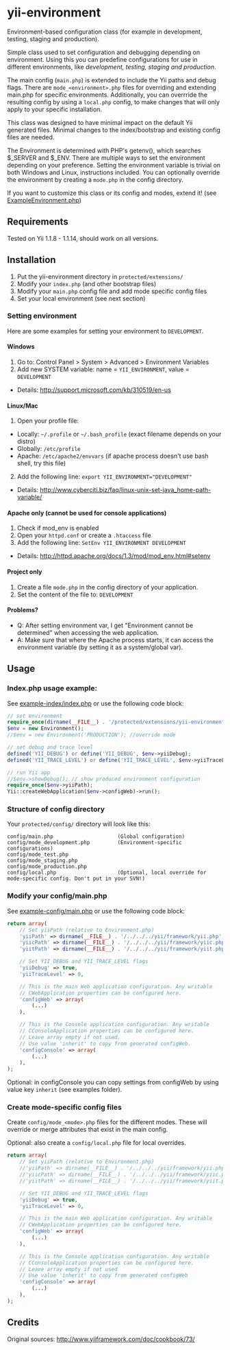 yii-environment
===============

Environment-based configuration class (for example in development, testing, staging and production).

Simple class used to set configuration and debugging depending on environment.
Using this you can predefine configurations for use in different environments,
like _development, testing, staging and production_.

The main config (`main.php`) is extended to include the Yii paths and debug flags.
There are `mode_<environment>.php` files for overriding and extending main.php for specific environments.
Additionally, you can overrride the resulting config by using a `local.php` config, to make
changes that will only apply to your specific installation.

This class was designed to have minimal impact on the default Yii generated files.
Minimal changes to the index/bootstrap and existing config files are needed.

The Environment is determined with PHP's getenv(), which searches $_SERVER and $_ENV.
There are multiple ways to set the environment depending on your preference.
Setting the environment variable is trivial on both Windows and Linux, instructions included.
You can optionally override the environment by creating a `mode.php` in the config directory.

If you want to customize this class or its config and modes, extend it! (see [ExampleEnvironment.php](ExampleEnvironment.php))

## Requirements

Tested on Yii 1.1.8 - 1.1.14, should work on all versions.

## Installation

1. Put the yii-environment directory in `protected/extensions/`
2. Modify your `index.php` (and other bootstrap files)
3. Modify your `main.php` config file and add mode specific config files
4. Set your local environment (see next section)

### Setting environment

Here are some examples for setting your environment to `DEVELOPMENT`.

#### Windows

1. Go to: Control Panel > System > Advanced > Environment Variables
2. Add new SYSTEM variable: name = `YII_ENVIRONMENT`, value = `DEVELOPMENT`
 * Details: http://support.microsoft.com/kb/310519/en-us

#### Linux/Mac

1. Open your profile file:
 * Locally: `~/.profile` or `~/.bash_profile` (exact filename depends on your distro)
 * Globally: `/etc/profile`
 * Apache: `/etc/apache2/envvars` (if apache process doesn't use bash shell, try this file)
2. Add the following line: `export YII_ENVIRONMENT="DEVELOPMENT"`
 * Details: http://www.cyberciti.biz/faq/linux-unix-set-java_home-path-variable/

#### Apache only (cannot be used for console applications)

1. Check if mod_env is enabled
2. Open your `httpd.conf` or create a `.htaccess` file
3. Add the following line: `SetEnv YII_ENVIRONMENT DEVELOPMENT`
 * Details: http://httpd.apache.org/docs/1.3/mod/mod_env.html#setenv

#### Project only

1. Create a file `mode.php` in the config directory of your application.
2. Set the content of the file to: `DEVELOPMENT`

#### Problems?

* Q: After setting environment var, I get "Environment cannot be determined" when accessing the web application.
* A: Make sure that where the Apache process starts, it can access the environment variable (by setting it as a system/global var).

## Usage

### Index.php usage example:

See [example-index/index.php](example-index/index.php) or use the following code block:

```php
// set environment
require_once(dirname(__FILE__) . '/protected/extensions/yii-environment/Environment.php');
$env = new Environment();
//$env = new Environment('PRODUCTION'); //override mode

// set debug and trace level
defined('YII_DEBUG') or define('YII_DEBUG', $env->yiiDebug);
defined('YII_TRACE_LEVEL') or define('YII_TRACE_LEVEL', $env->yiiTraceLevel);

// run Yii app
//$env->showDebug(); // show produced environment configuration
require_once($env->yiiPath);
Yii::createWebApplication($env->configWeb)->run();
```

### Structure of config directory

Your `protected/config/` directory will look like this:

```
config/main.php                     (Global configuration)
config/mode_development.php         (Environment-specific configurations)
config/mode_test.php
config/mode_staging.php
config/mode_production.php
config/local.php                    (Optional, local override for mode-specific config. Don't put in your SVN!)
```

### Modify your config/main.php

See [example-config/main.php](example-config/main.php) or use the following code block:

```php
return array(
    // Set yiiPath (relative to Environment.php)
    'yiiPath' => dirname(__FILE__) . '/../../../yii/framework/yii.php',
    'yiicPath' => dirname(__FILE__) . '/../../../yii/framework/yiic.php',
    'yiitPath' => dirname(__FILE__) . '/../../../yii/framework/yiit.php',

    // Set YII_DEBUG and YII_TRACE_LEVEL flags
    'yiiDebug' => true,
    'yiiTraceLevel' => 0,

    // This is the main Web application configuration. Any writable
    // CWebApplication properties can be configured here.
    'configWeb' => array(
        (...)
    ),

    // This is the Console application configuration. Any writable
    // CConsoleApplication properties can be configured here.
    // Leave array empty if not used.
    // Use value 'inherit' to copy from generated configWeb.
    'configConsole' => array(
        (...)
    ),
);
```

Optional: in configConsole you can copy settings from configWeb by using value key `inherit` (see examples folder).

### Create mode-specific config files

Create `config/mode_<mode>.php` files for the different modes. These will override or merge attributes that exist in the main config.

Optional: also create a `config/local.php` file for local overrides.

```php
return array(
    // Set yiiPath (relative to Environment.php)
    //'yiiPath' => dirname(__FILE__) . '/../../../yii/framework/yii.php',
    //'yiicPath' => dirname(__FILE__) . '/../../../yii/framework/yiic.php',
    //'yiitPath' => dirname(__FILE__) . '/../../../yii/framework/yiit.php',

    // Set YII_DEBUG and YII_TRACE_LEVEL flags
    'yiiDebug' => true,
    'yiiTraceLevel' => 0,

    // This is the main Web application configuration. Any writable
    // CWebApplication properties can be configured here.
    'configWeb' => array(
        (...)
    ),

    // This is the Console application configuration. Any writable
    // CConsoleApplication properties can be configured here.
    // Leave array empty if not used
    // Use value 'inherit' to copy from generated configWeb
    'configConsole' => array(
        (...)
    ),
);
```

## Credits

Original sources: http://www.yiiframework.com/doc/cookbook/73/
